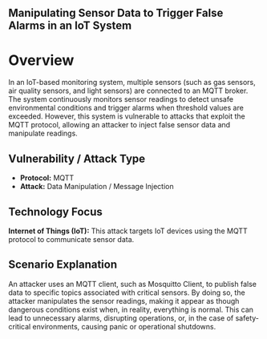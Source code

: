 ## Manipulating Sensor Data to Trigger False Alarms in an IoT System
# Overview
In an IoT-based monitoring system, multiple sensors (such as gas sensors, air quality sensors, and light sensors) are connected to an MQTT broker. The system continuously monitors sensor readings to detect unsafe environmental conditions and trigger alarms when threshold values are exceeded. However, this system is vulnerable to attacks that exploit the MQTT protocol, allowing an attacker to inject false sensor data and manipulate readings.

## Vulnerability / Attack Type
- **Protocol:** MQTT
- **Attack:** Data Manipulation / Message Injection

## Technology Focus
**Internet of Things (IoT):** This attack targets IoT devices using the MQTT protocol to communicate sensor data.

## Scenario Explanation
An attacker uses an MQTT client, such as Mosquitto Client, to publish false data to specific topics associated with critical sensors. By doing so, the attacker manipulates the sensor readings, making it appear as though dangerous conditions exist when, in reality, everything is normal. This can lead to unnecessary alarms, disrupting operations, or, in the case of safety-critical environments, causing panic or operational shutdowns.

